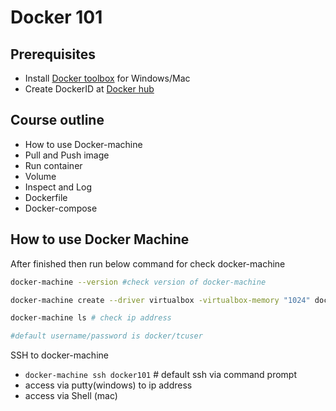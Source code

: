 # Docker 101

## Prerequisites
* Install [Docker toolbox](https://docs.docker.com/toolbox/overview/#whats-in-the-box) for Windows/Mac
* Create DockerID at [Docker hub](https://hub.docker.com)

## Course outline
* How to use Docker-machine
* Pull and Push image
* Run container
* Volume
* Inspect and Log
* Dockerfile
* Docker-compose

## How to use Docker Machine

After finished then run below command for check docker-machine
```bash
docker-machine --version #check version of docker-machine

docker-machine create --driver virtualbox -virtualbox-memory "1024" docker101 # create new docker-machine

docker-machine ls # check ip address

#default username/password is docker/tcuser
```

SSH to docker-machine
- `docker-machine ssh docker101` # default ssh via command prompt
- access via putty(windows) to ip address
- access via Shell (mac)